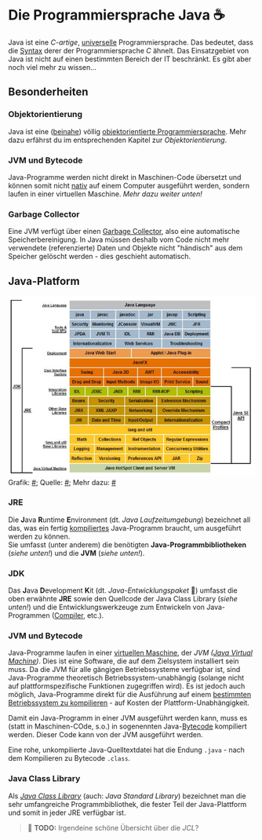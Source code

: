 # Die Programmiersprache Java :coffee:

Java ist eine _C-artige_, [universelle](https://de.wikipedia.org/wiki/Turing-Vollst%C3%A4ndigkeit) Programmiersprache. Das bedeutet, dass die [Syntax](https://de.wikipedia.org/wiki/Syntax) derer der Programmiersprache _C_ ähnelt. Das Einsatzgebiet von Java ist nicht auf einen bestimmten Bereich der IT beschränkt. Es gibt aber noch viel mehr zu wissen...


## Besonderheiten

### Objektorientierung
Java ist eine ([beinahe](https://de.wikipedia.org/wiki/Java_(Programmiersprache)#Objektorientierung)) völlig [objektorientierte Programmiersprache](https://de.wikipedia.org/wiki/Objektorientierte_Programmierung). Mehr dazu erfährst du im entsprechenden Kapitel zur _Objektorientierung_.

### JVM und Bytecode
Java-Programme werden nicht direkt in Maschinen-Code übersetzt und können somit nicht [nativ](https://de.wikipedia.org/wiki/Mobile_App#Native_Apps) auf einem Computer ausgeführt werden, sondern laufen in einer virtuellen Maschine. _Mehr dazu weiter unten!_

### Garbage Collector
Eine JVM verfügt über einen [Garbage Collector](https://de.wikipedia.org/wiki/Garbage_Collection), also eine automatische Speicherbereinigung. In Java müssen deshalb vom Code nicht mehr verwendete (referenzierte) Daten und Objekte nicht "händisch" aus dem Speicher gelöscht werden - dies geschieht automatisch.


## Java-Platform

![Java Platform Diagram](../assets/images/Java-Platform-Diagram.jpg)
Grafik: [#](../assets/images/Java-Platform-Diagram.png);
Quelle: [#](https://www.oracle.com/technetwork/java/javase/tech/index.html);
Mehr dazu: [#](https://de.wikipedia.org/wiki/Java_Platform,_Standard_Edition)

### JRE
Die **J**ava **R**untime **E**nvironment (dt. _Java Laufzeitumgebung_) bezeichnet all das, was ein fertig [kompiliertes](https://de.wikipedia.org/wiki/Compiler) Java-Programm braucht, um ausgeführt werden zu können.  
Sie umfasst (unter anderem) die benötigten **Java-Programmbibliotheken** (_siehe unten!_) und die **JVM** (_siehe unten!_).

### JDK
Das **J**ava **D**evelopment **K**it (dt. _Java-Entwicklungspaket_ :thinking:) umfasst die oben erwähnte **JRE** sowie den Quellcode der Java Class Library (_siehe unten!_) und die Entwicklungswerkzeuge zum Entwickeln von Java-Programmen ([Compiler](https://de.wikipedia.org/wiki/Compiler), etc.).

### JVM und Bytecode
Java-Programme laufen in einer [virtuellen Maschine](https://de.wikipedia.org/wiki/Virtuelle_Maschine), der _JVM ([Java Virtual Machine](https://de.wikipedia.org/wiki/Java_Virtual_Machine))_. Dies ist eine Software, die auf dem Zielsystem installiert sein muss. Da die JVM für alle gängigen Betriebssysteme verfügbar ist, sind Java-Programme theoretisch Betriebssystem-unabhängig (solange nicht auf plattformspezifische Funktionen zugegriffen wird). Es ist jedoch auch möglich, Java-Programme direkt für die Ausführung auf einem [bestimmten Betriebssystem zu kompilieren](https://de.wikipedia.org/wiki/Java_(Programmiersprache)#Native_Compiler) - auf Kosten der Plattform-Unabhängigkeit.

Damit ein Java-Programm in einer JVM ausgeführt werden kann, muss es (statt in Maschinen-COde, s.o.) in sogenennten Java-[Bytecode](https://de.wikipedia.org/wiki/Bytecode) kompiliert werden. Dieser Code kann von der JVM ausgeführt werden.

Eine rohe, unkompilierte Java-Quelltextdatei hat die Endung `.java` - nach dem Kompilieren zu Bytecode `.class`.

### Java Class Library
Als [_Java Class Library_](https://en.wikipedia.org/wiki/Java_Class_Library) (auch: _Java Standard Library_) bezeichnet man die sehr umfangreiche Programmbibliothek, die fester Teil der Java-Plattform und somit in jeder JRE verfügbar ist.

> :construction: **TODO:** Irgendeine schöne Übersicht über die _JCL_?